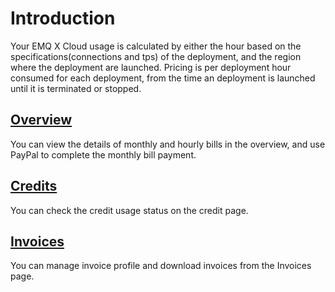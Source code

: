 # Introduction
Your EMQ X Cloud usage is calculated by either the hour based on the specifications(connections and tps) of the deployment, and the region where the deployment are launched.
Pricing is per deployment hour consumed for each deployment, from the time an deployment is launched until it is terminated or stopped.



## [Overview](./overview.md)

You can view the details of monthly and hourly bills in the overview, and use PayPal to complete the monthly bill payment.



## [Credits](./credits.md)

You can check the credit usage status on the credit page.



## [Invoices](./invoices.md)

You can manage invoice profile and download invoices from the Invoices page.